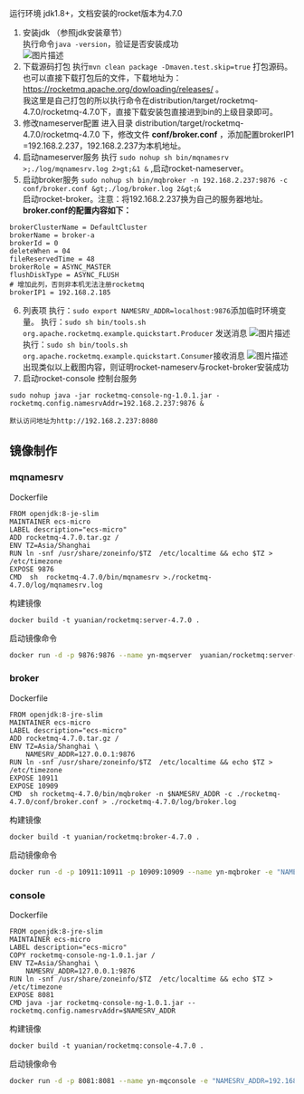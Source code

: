 运行环境 jdk1.8+，文档安装的rocket版本为4.7.0


 1. 安装jdk （参照jdk安装章节）  
执行命令`java -version`，验证是否安装成功  
![图片描述](/tfl/captures/2020-06/tapd_61177290_base64_1592884682_22.png)
 2. 下载源码打包
执行`mvn clean package -Dmaven.test.skip=true` 打包源码。
也可以直接下载打包后的文件，下载地址为：https://rocketmq.apache.org/dowloading/releases/ 。  
我这里是自己打包的所以执行命令在distribution/target/rocketmq-4.7.0/rocketmq-4.7.0下，直接下载安装包直接进到bin的上级目录即可。
 3. 修改nameserver配置
进入目录 distribution/target/rocketmq-4.7.0/rocketmq-4.7.0 下，修改文件 __conf/broker.conf__ ，添加配置brokerIP1 =192.168.2.237，192.168.2.237为本机地址。
 4. 启动nameserver服务
执行 ` sudo nohup sh bin/mqnamesrv >;./log/mqnamesrv.log 2>gt;&1 & `   ,启动rocket-nameserver。
 5. 启动broker服务
`sudo nohup sh bin/mqbroker -n 192.168.2.237:9876 -c conf/broker.conf &gt;./log/broker.log 2&gt;&`  
启动rocket-broker。注意：将192.168.2.237换为自己的服务器地址。  
 __broker.conf的配置内容如下：__ 
```
brokerClusterName = DefaultCluster
brokerName = broker-a
brokerId = 0
deleteWhen = 04
fileReservedTime = 48
brokerRole = ASYNC_MASTER
flushDiskType = ASYNC_FLUSH
# 增加此列，否则非本机无法注册rocketmq
brokerIP1 = 192.168.2.185
```
 6. 列表项
执行：`sudo export NAMESRV_ADDR=localhost:9876`添加临时环境变量。
执行：`sudo sh bin/tools.sh org.apache.rocketmq.example.quickstart.Producer` 发送消息
![图片描述](/tfl/captures/2020-06/tapd_61177290_base64_1592892119_42.png)
执行：`sudo sh bin/tools.sh org.apache.rocketmq.example.quickstart.Consumer`接收消息
![图片描述](/tfl/captures/2020-06/tapd_61177290_base64_1592892148_26.png)
出现类似以上截图内容，则证明rocket-nameserv与rocket-broker安装成功
 7. 启动rocket-console 控制台服务
```
sudo nohup java -jar rocketmq-console-ng-1.0.1.jar -rocketmq.config.namesrvAddr=192.168.2.237:9876 & 
```
	默认访问地址为http://192.168.2.237:8080
## 镜像制作
### mqnamesrv
Dockerfile
```
FROM openjdk:8-je-slim
MAINTAINER ecs-micro
LABEL description="ecs-micro"
ADD rocketmq-4.7.0.tar.gz /
ENV TZ=Asia/Shanghai
RUN ln -snf /usr/share/zoneinfo/$TZ  /etc/localtime && echo $TZ > /etc/timezone
EXPOSE 9876
CMD  sh  rocketmq-4.7.0/bin/mqnamesrv >./rocketmq-4.7.0/log/mqnamesrv.log
```
构建镜像
```
docker build -t yuanian/rocketmq:server-4.7.0 .
```
启动镜像命令
```bash
docker run -d -p 9876:9876 --name yn-mqserver  yuanian/rocketmq:server-4.7.0
```
### broker
Dockerfile
```
FROM openjdk:8-jre-slim
MAINTAINER ecs-micro
LABEL description="ecs-micro"
ADD rocketmq-4.7.0.tar.gz /
ENV TZ=Asia/Shanghai \
    NAMESRV_ADDR=127.0.0.1:9876
RUN ln -snf /usr/share/zoneinfo/$TZ  /etc/localtime && echo $TZ > /etc/timezone
EXPOSE 10911
EXPOSE 10909
CMD  sh rocketmq-4.7.0/bin/mqbroker -n $NAMESRV_ADDR -c ./rocketmq-4.7.0/conf/broker.conf > ./rocketmq-4.7.0/log/broker.log
```
构建镜像
```
docker build -t yuanian/rocketmq:broker-4.7.0 .
```
启动镜像命令
```bash
docker run -d -p 10911:10911 -p 10909:10909 --name yn-mqbroker -e "NAMESRV_ADDR=192.168.2.187:9877" -v /opt/servers/broker.conf:/rocketmq-4.7.0/conf/broker.conf yuanian/rocketmq:broker-4.7.
```
### console
Dockerfile
```
FROM openjdk:8-jre-slim
MAINTAINER ecs-micro
LABEL description="ecs-micro"
COPY rocketmq-console-ng-1.0.1.jar /
ENV TZ=Asia/Shanghai \
    NAMESRV_ADDR=127.0.0.1:9876
RUN ln -snf /usr/share/zoneinfo/$TZ  /etc/localtime && echo $TZ > /etc/timezone
EXPOSE 8081
CMD java -jar rocketmq-console-ng-1.0.1.jar --rocketmq.config.namesrvAddr=$NAMESRV_ADDR
```
构建镜像
```
docker build -t yuanian/rocketmq:console-4.7.0 .
```
启动镜像命令
```bash
docker run -d -p 8081:8081 --name yn-mqconsole -e "NAMESRV_ADDR=192.168.2.187:9877" yuanian/rocketmq:console-4.7.0
```
